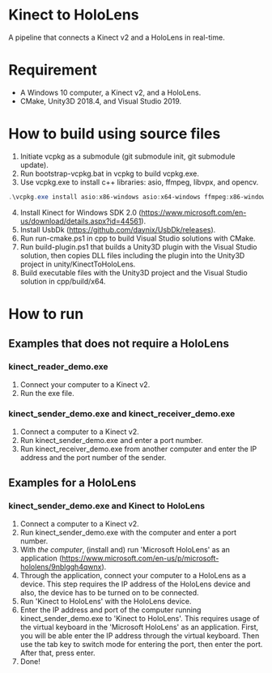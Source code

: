 # Kinect to HoloLens
A pipeline that connects a Kinect v2 and a HoloLens in real-time.

# Requirement
- A Windows 10 computer, a Kinect v2, and a HoloLens.
- CMake, Unity3D 2018.4, and Visual Studio 2019.

# How to build using source files
1. Initiate vcpkg as a submodule (git submodule init, git submodule update).
2. Run bootstrap-vcpkg.bat in vcpkg to build vcpkg.exe.
3. Use vcpkg.exe to install c++ libraries: asio, ffmpeg, libvpx, and opencv.
```powershell
.\vcpkg.exe install asio:x86-windows asio:x64-windows ffmpeg:x86-windows ffmpeg:x64-windows libvpx:x86-windows libvpx:x64-windows opencv:x86-windows opencv:x64-windows
```
4. Install Kinect for Windows SDK 2.0 (https://www.microsoft.com/en-us/download/details.aspx?id=44561).
5. Install UsbDk (https://github.com/daynix/UsbDk/releases).
6. Run run-cmake.ps1 in cpp to build Visual Studio solutions with CMake.
7. Run build-plugin.ps1 that builds a Unity3D plugin with the Visual Studio solution, then copies DLL files including the plugin into the Unity3D project in unity/KinectToHoloLens.
8. Build executable files with the Unity3D project and the Visual Studio solution in cpp/build/x64.

# How to run
## Examples that does not require a HoloLens
### kinect_reader_demo.exe
1. Connect your computer to a Kinect v2.
2. Run the exe file.

### kinect_sender_demo.exe and kinect_receiver_demo.exe
1. Connect a computer to a Kinect v2.
2. Run kinect_sender_demo.exe and enter a port number.
3. Run kinect_receiver_demo.exe from another computer and enter the IP address and the port number of the sender.

## Examples for a HoloLens
### kinect_sender_demo.exe and Kinect to HoloLens
1. Connect a computer to a Kinect v2.
2. Run kinect_sender_demo.exe with the computer and enter a port number.
3. With *the computer*, (install and) run 'Microsoft HoloLens' as an application (https://www.microsoft.com/en-us/p/microsoft-hololens/9nblggh4qwnx).
4. Through the application, connect your computer to a HoloLens as a device. This step requires the IP address of the HoloLens device and also, the device has to be turned on to be connected.
5. Run 'Kinect to HoloLens' with the HoloLens device.
6. Enter the IP address and port of the computer running kinect_sender_demo.exe to 'Kinect to HoloLens'. This requires usage of the virtual keyboard in the 'Microsoft HoloLens' as an application. First, you will be able enter the IP address through the virtual keyboard. Then use the tab key to switch mode for entering the port, then enter the port. After that, press enter.
7. Done!
